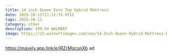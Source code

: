 ```yaml
---
title: 14 inch Queen Euro Top Hybrid Mattress
date: 2025-10-11T11:12:33.971Z
tags: 2025-10-11
Category: other
description: 199.XX WALMART
image: https://i5.walmartimages.com/seo/14-Inch-Queen-Hybrid-Mattress-Box-Fiberglass-Free-Deep-Sleep-Mattress-Pain-Relief-Extra-Lumbar-Support-CertiPUR-US-Certified-365-Night-Trial_74da9fb0-57d5-4002-86c4-4daef03e743d.4fc0f304f51f287b4ab3ab74fa0675b0.jpeg?odnHeight=2000&odnWidth=2000&odnBg=FFFFFF
---
```

https://mavely.app.link/e/jRZrMgcsnXb     ad
